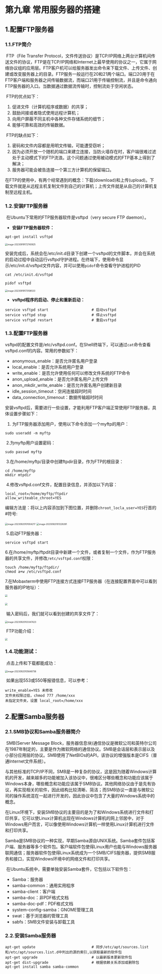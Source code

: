 # 第九章  常用服务器的搭建

## 1.配置FTP服务器

### 1.1.FTP简介

​	FTP（File Transfer Protocol，文件传送协议）是TCP/IP网络上两台计算机间传送文件的协议，FTP是在TCP/IP网络和Internet上最早使用的协议之一，它属于网络协议组的应用层。FTP客户机可以给服务器发出命令来下载文件、上传文件、创建或改变服务器上的目录。FTP服务一般运行在20和21两个端口。端口20用于在FTP客户端和服务器之间传输数据流，而端口21用于传输控制流，并且是命令通向FTP服务器的入口。当数据通过数据流传输时，控制流处于空闲状态。

​	FTP的优点如下：

1. 促进文件（计算机程序或数据）的共享；
2. 鼓励间接或者隐式使用远程计算机；
3. 向用户屏蔽不同主机中各种文件存储系统的细节；
4. 能够可靠和高效的传输数据。



​	FTP的缺点如下：

1. 密码和文件内容都是用明文传输，可能遭受窃听；
2. 因为必须开放一个随机的端口来建立连接，当防火墙存在时，客户端很难过滤处于主动模式下的FTP流浪。这个问题通过使用被动模式的FTP基本上得到了解决；
3. 服务器可能会被告连接一个第三方计算机的保留端口。



​	在FTP的使用中，有两个经常遇到的概念：下载(download)和上传(upload)。下载文件就是从远程主机复制文件到自己的计算机；上传文件就是从自己的计算机复制至远程主机。



### 1.2.安装FTP服务器

​	在Ubuntu下常用的FTP服务器软件是vsftpd（very secure FTP daemon）。

- **安装FTP服务器软件：**

```shell
apt-get install vsftpd
```

<img src="https://gitee.com/zou_tangrui/note-pic/raw/master/img/202309201102365.png" alt="image-20230919172740925" style="zoom:50%;" />

​	安装完成后，系统会在/etc/init.d目录下创建一个vsftpd的文件脚本，并会在系统的启动过程中自动运行vsftpd守护进程。在终端下，使用命令显示/etc/init.d/vsftpd文件内容，并可以使用`pidof`命令查看守护进程的PID

```shell
cat /etc/init.d/vsftpd
```

```shell
pidof vsftpd
```

<img src="https://gitee.com/zou_tangrui/note-pic/raw/master/img/202309201102375.png" alt="image-20230919173106533" style="zoom:50%;" />

- **vsftpd程序的启动、停止和重新启动：**

```shell
service vsftpd start					# 启动vsftpd
service vsftpd stop 					# 停止vsftpd
service vsftpd restart					# 重启vsftpd
```



### 1.3.配置FTP服务器

​	vsftpd的配置文件是/etc/vsftpd.conf。在Shell终端下，可以通过`cat`命令查看vsftpd.conf的内容。常用的参数如下：

- anonymous_enable：是否允许匿名用户登录
- local_enable：是否允许系统用户登录
- write_enable：是否允许使用任何可以修改文件系统的FTP命令
- anon_upload_enable：是否允许匿名用户上传文件
- anon_mkdir_write_enable：是否允许匿名用户创建新目录
- idle_session_timeout：空闲连接超时时间
- data_connection_timenout：数据传输超时时间



​	安装vsftpd后，需要进行一些设置，才能利用FTP客户端正常使用FTP服务器，具体设置步骤如下：

1. 为FTP服务器添加用户，使用以下命令添加一个myftp的用户：

```shell
sudo useradd -m myftp
```

​	2.为myftp用户设置密码：

```shell
sudo passwd myftp
```

​	3.在/home/myftp/目录中创建ftpdir目录，作为FTP的根目录：

```shell
cd /home/myftp
mkdir mtpdir
```

​	4.修改vsftpd.conf文件，配置目录信息，并添加以下内容：

```shell
local_root=/home/myftp/ftpdir
allow_writeable_chroot=YES
```

​	编辑方法是：将以上内容添加到下图位置，并删除`chroot_locla_user=YES`行首的#符号:

<img src="https://gitee.com/zou_tangrui/note-pic/raw/master/img/202309201102376.png" alt="image-20230920101004217" style="zoom:50%;" />

<img src="https://gitee.com/zou_tangrui/note-pic/raw/master/img/202309201102377.png" alt="image-20230920101228261" style="zoom:50%;" />

​	5.启动FTP服务器：

```shell
service vsftpd start
```

​	6.在/home/myftp/ftpdit目录中新建一个文件，或者复制一个文件，作为FTP服务器的共享文件，并修改`/etc/vsftpd.conf`权限：

```shell
touch /home/myftp/ftpdir/
chmod a+w /etc/vsftpd.conf
```

​	7.在Mobaxterm中使用FTP连接方式连接FTP服务器（在连接配置界面中可以看到服务器的IP地址）：

<img src="https://gitee.com/zou_tangrui/note-pic/raw/master/img/202309201102378.png" style="zoom:50%;" />

​	<img src="https://gitee.com/zou_tangrui/note-pic/raw/master/img/202309201102379.png" style="zoom:50%;" />

​	输入密码后，我们就可以看到创建的共享文件了：

<img src="https://gitee.com/zou_tangrui/note-pic/raw/master/img/202309201102380.png" alt="image-20230920103347423" style="zoom:50%;" />



​	FTP功能介绍：

<img src="https://gitee.com/zou_tangrui/note-pic/raw/master/img/202309201102381.png" style="zoom:50%;" />

### 1.4.功能测试：

​	点击上传和下载都能成功：

<img src="https://gitee.com/zou_tangrui/note-pic/raw/master/img/202309201102382.png" alt="image-20230920105648736" style="zoom:50%;" />

​	如果出现553或550等报错信息，可以参考：

```shell
write_enable=YES 未修改
文件夹权限过低，chmod 777 /home/xxx
未指定文件夹，设置 local_root=/home/xxx
```



## 2.配置Samba服务器

### 2.1.SMB协议和Samba服务器简介

​	SMB(Server Message Block，服务器信息块)通信协议是微软公司和英特尔公司在1987年制定的，主要是作为微软网络的通信协议。SMB是会话层和表示层以及小部分应用层的协议。SMB使用了NetBIOs的API，该协议的增强版本是CIFS（普通Internet文件系统）。

​	与其他标准的TCP/IP不同，SMB是一种复杂的协议，这是因为随着Windows计算机的开发，越来越多的功能被加入该协议中，很难区分哪些概念和功能应该属于Windows本身，哪些概念和功能应该属于SMB协议。其他网络协议由于是先有协议，再实现相关的软件，因此结构比较清晰、简洁；而SMB协议一直是与微软公司的操作系统混在一起进行开发的，因此协议中包含了大量的Windows系统中的概念。

​	在Linux环境下，安装SMB协议的主要目的是为了和Windows系统进行文件和打印共享，它可以使Linux计算机出现在Windows计算机的网上邻居中，对于Windows用户而言，可以像使用Windows计算机一样使用Linux计算机进行文件和打印共享。

​	Samba是SMB协议的一种实现，早期Samba源自UNIX系统。Samba套件包括客户端、服务器等多个软件包。客户端软件包使得Linux用户也能与Windows服务器联网通信；服务器软件包使得Linux系统成为一个SMB/CIFS服务器，提供SMB服务和接口，实现Windows环境中的网络文件和打印共享。

​	在Ubuntu系统中，需要单独安装Samba套件，它包括以下软件包：

- Samba：服务器
- samba-common：通用实用程序
- samba-client：客户端
- samba-doc：非PDF格式文档
- samba-doc-pdf：PDF格式文档
- system-config-samba：GNOME管理工具
- swat：基于浏览器的管理工具
- sabfs：SMB文件安装与卸载工具

### 2.2.安装Samba服务器

```shell
apt-get update							# 同步/etc/apt/sources.list和/etc/apt/sources.list.d中列出的源的索引,以获取最新的软件包
apt-get upgrade							# 以最新版本更新软件包
apt-get dist-upgrade					# 根据依赖关系添加或删除包
apt-get install samba samba-common
```

